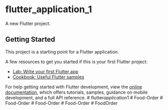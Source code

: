 # flutter_application_1

A new Flutter project.

## Getting Started

This project is a starting point for a Flutter application.

A few resources to get you started if this is your first Flutter project:

- [Lab: Write your first Flutter app](https://docs.flutter.dev/get-started/codelab)
- [Cookbook: Useful Flutter samples](https://docs.flutter.dev/cookbook)

For help getting started with Flutter development, view the
[online documentation](https://docs.flutter.dev/), which offers tutorials,
samples, guidance on mobile development, and a full API reference.
#   f l u t t e r _ a p p l i c a t i o n _ 1  
 #   F o o d - O r d e r  
 #   F o o d - O r d e r  
 #   F o o d - O r d e r  
 #   F o o d - O r d e r  
 #   F o o d O r d e r  
 